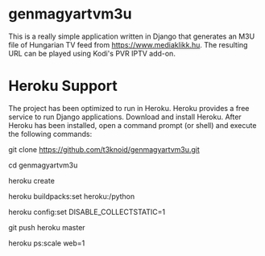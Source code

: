 # genmagyartvm3u
This is a really simple application written in Django that generates an M3U file of Hungarian TV feed from https://www.mediaklikk.hu. The resulting URL can be played using Kodi's PVR IPTV add-on.

# Heroku Support
The project has been optimized to run in Heroku. Heroku provides a free service to run Django applications. Download and install Heroku. After Heroku has been installed, open a command prompt (or shell) and execute the following commands:

  git clone https://github.com/t3knoid/genmagyartvm3u.git
  
  cd genmagyartvm3u

  heroku create

  heroku buildpacks:set heroku:/python

  heroku config:set DISABLE_COLLECTSTATIC=1

  git push heroku master

  heroku ps:scale web=1
